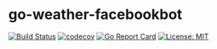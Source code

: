 # go-weather-facebookbot

[![Build Status](https://travis-ci.org/felipecruz91/go-weather-facebookbot.svg?branch=master)](https://travis-ci.org/felipecruz91/go-weather-facebookbot) [![codecov](https://codecov.io/gh/felipecruz91/go-weather-facebookbot/branch/master/graph/badge.svg?maxAge=0)](https://codecov.io/gh/felipecruz91/go-weather-facebookbot/) [![Go Report Card](https://goreportcard.com/badge/github.com/felipecruz91/go-weather-facebookbot)](https://goreportcard.com/report/github.com/felipecruz91/go-weather-facebookbot) [![License: MIT](https://img.shields.io/badge/License-MIT-blue.svg)](https://opensource.org/licenses/MIT)
